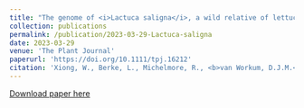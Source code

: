 ```yaml
---
title: "The genome of <i>Lactuca saligna</i>, a wild relative of lettuce, provides insight into non-host resistance to the downy mildew <i>Bremia lactucae</i>"
collection: publications
permalink: /publication/2023-03-29-Lactuca-saligna
date: 2023-03-29
venue: 'The Plant Journal'
paperurl: 'https://doi.org/10.1111/tpj.16212'
citation: 'Xiong, W., Berke, L., Michelmore, R., <b>van Workum, D.J.M.</b>, Becker, F.F., Schijlen, E., ... & Schranz, M.E. (2023). The genome of <i>Lactuca saligna</i>, a wild relative of lettuce, provides insight into non‐host resistance to the downy mildew <i>Bremia lactucae</i>. <i>The Plant Journal, 115</i>(1), 108-126.'
---
```

[Download paper here](https://doi.org/10.1111/tpj.16212)
